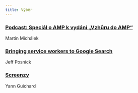 ```yaml
---
title: Výběr
---
```


### [Podcast: Speciál o AMP k vydání „Vzhůru do AMP“](https://www.vzhurudolu.cz/podcast/145-podcast-vzhuru-do-amp)
Martin Michálek

### [Bringing service workers to Google Search](https://web.dev/google-search-sw/)
Jeff Posnick

### [Screenzy](https://screenzy.io)
Yann Guichard

